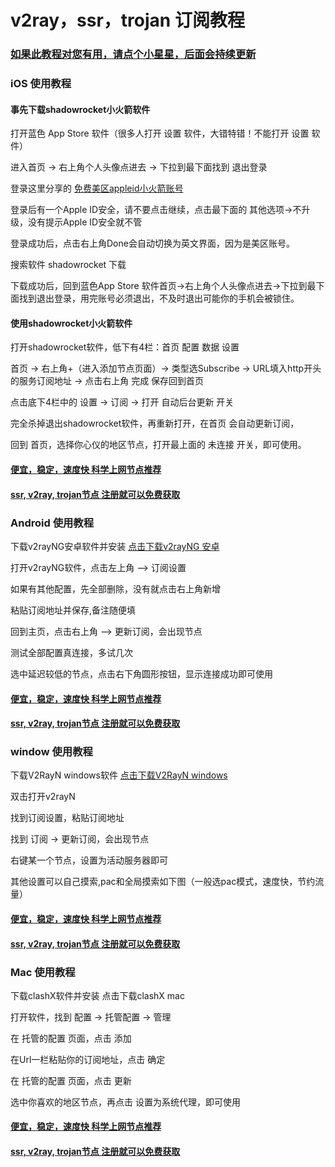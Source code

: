 # v2ray，ssr，trojan 订阅教程

### [如果此教程对您有用，请点个小星星，后面会持续更新](https://github.com/kxswgj/v2ray-ssr-trojan)

### iOS 使用教程

#### 事先下载shadowrocket小火箭软件

打开蓝色 App Store 软件（很多人打开 设置 软件，大错特错！不能打开 设置 软件）

进入首页 -> 右上角个人头像点进去 -> 下拉到最下面找到 退出登录

登录这里分享的 [免费美区appleid小火箭账号](https://github.com/kxswgj/appleid-free)

登录后有一个Apple ID安全，请不要点击继续，点击最下面的 其他选项->不升级，没有提示Apple ID安全就不管

登录成功后，点击右上角Done会自动切换为英文界面，因为是美区账号。

搜索软件 shadowrocket 下载

下载成功后，回到蓝色App Store 软件首页->右上角个人头像点进去->下拉到最下面找到退出登录，用完账号必须退出，不及时退出可能你的手机会被锁住。

#### 使用shadowrocket小火箭软件

打开shadowrocket软件，低下有4栏：首页 配置 数据 设置

首页 -> 右上角+（进入添加节点页面）-> 类型选Subscribe -> URL填入http开头的服务订阅地址 -> 点击右上角 完成 保存回到首页

点击底下4栏中的 设置 -> 订阅 -> 打开 自动后台更新 开关

完全杀掉退出shadowrocket软件，再重新打开，在首页 会自动更新订阅，

回到 首页，选择你心仪的地区节点，打开最上面的 未连接 开关，即可使用。

#### <a href="https://kxswgj.ml" target="_blank">便宜，稳定，速度快 科学上网节点推荐</a>

#### <a href="https://kxswgj.ml" target="_blank">ssr, v2ray, trojan节点 注册就可以免费获取</a>



### Android 使用教程

下载v2rayNG安卓软件并安装 [点击下载v2rayNG 安卓](https://github.com/2dust/v2rayNG/releases)

打开v2rayNG软件，点击左上角 --> 订阅设置

如果有其他配置，先全部删除，没有就点击右上角新增

粘贴订阅地址并保存,备注随便填

回到主页，点击右上角 --> 更新订阅，会出现节点

测试全部配置真连接，多试几次

选中延迟较低的节点，点击右下角圆形按钮，显示连接成功即可使用

#### <a href="https://kxswgj.ml" target="_blank">便宜，稳定，速度快 科学上网节点推荐</a>

#### <a href="https://kxswgj.ml" target="_blank">ssr, v2ray, trojan节点 注册就可以免费获取</a>

### window 使用教程

下载V2RayN windows软件 [点击下载V2RayN windows](https://github.com/2dust/v2rayN/releases)

双击打开v2rayN

找到订阅设置，粘贴订阅地址

找到 订阅 -> 更新订阅，会出现节点

右键某一个节点，设置为活动服务器即可

其他设置可以自己摸索,pac和全局摸索如下图（一般选pac模式，速度快，节约流量）

#### <a href="https://kxswgj.ml" target="_blank">便宜，稳定，速度快 科学上网节点推荐</a>

#### <a href="https://kxswgj.ml" target="_blank">ssr, v2ray, trojan节点 注册就可以免费获取</a>


### Mac 使用教程

下载clashX软件并安装 点击下载clashX mac

打开软件，找到 配置 -> 托管配置 -> 管理

在 托管的配置 页面，点击 添加

在Url一栏粘贴你的订阅地址，点击 确定

在 托管的配置 页面，点击 更新

选中你喜欢的地区节点，再点击 设置为系统代理，即可使用


#### <a href="https://kxswgj.ml" target="_blank">便宜，稳定，速度快 科学上网节点推荐</a>

#### <a href="https://kxswgj.ml" target="_blank">ssr, v2ray, trojan节点 注册就可以免费获取</a>
